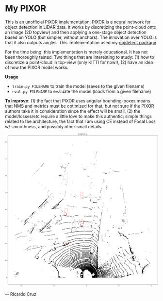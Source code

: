 # My PIXOR

This is an unofficial PIXOR implementation. [PIXOR](https://arxiv.org/abs/1902.06326) is a neural network for object detection in LiDAR data. It works by discretizing the point-cloud onto an image (2D topview) and then applying a one-stage object detection based on YOLO (but simpler, without anchors). The innovation over YOLO is that it also outputs angles. This implementation used my [objdetect package](https://github.com/rpmcruz/objdetect).

For the time being, this implementation is merely educational. It has not been thoroughly tested. Two things that are interesting to study: (1) how to discretize a point-cloud in top-view (only KITTI for now!), (2) have an idea of how the PIXOR model works.

**Usage**

* `train.py FILENAME` to train the model (saves to the given filename)
* `eval.py FILENAME` to evaluate the model (loads from a given filename)

**To improve:** (1) the fact that PIXOR uses angular bounding-boxes means that NMS and metrics must be optimized for that, but not sure if the PIXOR authors take it in consideration since the effect will be small, (2) the model/losses/etc require a little love to make this authentic; simple things related to the architecture, the fact that I am using CE instead of Focal Loss w/ smoothness, and possibly other small details.

![](picture.png)

-- Ricardo Cruz
